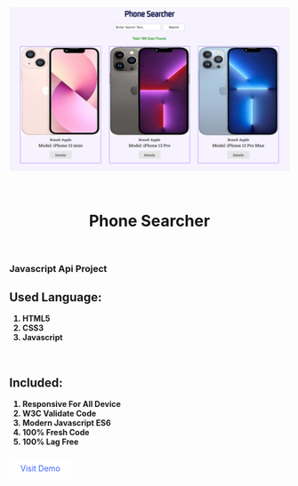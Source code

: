 ![Screenshot](./img/readme.png)

<br />
<h1 style="text-align:center; border: none;">Phone Searcher</h1>

<br />

<h3>Javascript Api Project</h3>

<h2>Used Language:</h2>
<ul style="list-style: number;">
    <li style="font-weight: bold;">HTML5</li>
    <li style="font-weight: bold;">CSS3</li>
    <li style="font-weight: bold;">Javascript</li>
</ul>


<br />
<h2>Included:</h2>
<ul style="list-style: number;">
    <li style="font-weight: bold;">Responsive For All Device</li>
    <li style="font-weight: bold;">W3C Validate Code</li>
    <li style="font-weight: bold;">Modern Javascript ES6</li>
    <li style="font-weight: bold;">100% Fresh Code</li>
    <li style="font-weight: bold;">100% Lag Free</li>
</ul>

<br />
<a href="https://developer-faras.github.io/phone-details/" style="padding: 10px 20px; background: #fff; text-decoration: none; color: rgb(55, 99, 245);" >Visit Demo</a>







